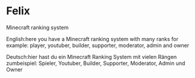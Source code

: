 # Felix
Minecraft ranking system 

English:here you have a Minecraft ranking system with many ranks for example: player, youtuber, builder, supporter, moderator, admin and owner

Deutsch:hier hast du ein Minecraft Ranking System mit vielen Rängen zumbeispiel: Spieler, Youtuber, Builder, Supporter, Moderator, Admin und Owner
